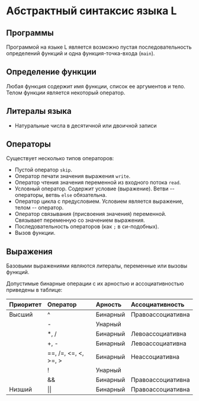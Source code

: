 # Абстрактный синтаксис языка L

## Программы

Программой на языке L является возможно пустая последовательность определений функций и одна функция-точка-входа (`main`).

## Определение функции

Любая функция содержит имя функции, список ее аргументов и тело. Телом функции является некоторый оператор.

## Литералы языка

* Натуральные числа в десятичной или двоичной записи

## Операторы

Существует несколько типов операторов:

* Пустой оператор `skip`.
* Оператор печати значения выражения `write`.
* Оператор чтения значения переменной из входного потока `read`.
* Условный оператор. Содержит условие (выражение). Ветви -- операторы, ветвь `else` обязательна.
* Оператор цикла с предусловием. Условием является выражение, телом -- оператор.
* Оператор связывания (присвоения значения) переменной. Связывает переменную со значением выражения.
* Последовательность операторов (как `;` в си-подобных).
* Вызов функции.

## Выражения

Базовыми выражениями являются литералы, переменные или вызовы функций.

Допустимые бинарные операции с их арностью и ассоциативностью приведены в таблице:

  | Приоритет | Оператор             | Арность  | Ассоциативность   |
  | :-------- | :------------------- | :------- | :---------------- |
  | Высший    | ^                    | Бинарный | Правоассоциативна |
  |           | -                    | Унарный  |                   |
  |           | *, /                 | Бинарный | Левоассоциативна  |
  |           | +, -                 | Бинарный | Левоассоциативна  |
  |           | ==, /=, <=, <, >=, > | Бинарный | Неассоциативна    |
  |           | !                    | Унарный  |                   |
  |           | &&                   | Бинарный | Правоассоциативна |
  | Низший    | \|\|                 | Бинарный | Правоассоциативна |